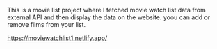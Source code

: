 This is a movie list project where I fetched movie watch list data from          
external API and then display the data on the website. yoou can add or remove films from your list.                                                                             
 
https://moviewatchlist1.netlify.app/    

